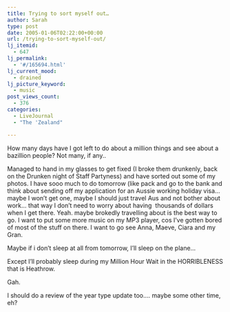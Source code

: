 ```yaml
---
title: Trying to sort myself out…
author: Sarah
type: post
date: 2005-01-06T02:22:00+00:00
url: /trying-to-sort-myself-out/
lj_itemid:
  - 647
lj_permalink:
  - '#/165694.html'
lj_current_mood:
  - drained
lj_picture_keyword:
  - music
post_views_count:
  - 376
categories:
  - LiveJournal
  - "The 'Zealand"

---
```

How many days have I got left to do about a million things and see about a bazillion people? Not many, if any..
  
Managed to hand in my glasses to get fixed (I broke them drunkenly, back on the Drunken night of Staff Partyness) and have sorted out some of my photos. I have sooo much to do tomorrow (like pack and go to the bank and think about sending off my application for an Aussie working holiday visa&#8230; maybe I won&#8217;t get one, maybe I should just travel Aus and not bother about work&#8230; that way I don&#8217;t need to worry about having  thousands of dollars when I get there. Yeah. maybe brokedly travelling about is the best way to go. I want to put some more music on my MP3 player, cos I&#8217;ve gotten bored of most of the stuff on there. I want to go see Anna, Maeve, Ciara and my Gran.
  
Maybe if i don&#8217;t sleep at all from tomorrow, I&#8217;ll sleep on the plane&#8230;
  
Except I&#8217;ll probably sleep during my Million Hour Wait in the HORRIBLENESS that is Heathrow.

Gah.

I should do a review of the year type update too&#8230;. maybe some other time, eh?